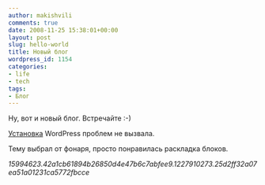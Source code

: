 ```yaml
---
author: makishvili
comments: true
date: 2008-11-25 15:38:01+00:00
layout: post
slug: hello-world
title: Новый блог
wordpress_id: 1154
categories:
- life
- tech
tags:
- Блог
---
```


Ну, вот и новый блог. Встречайте :-)

[Установка](http://codex.wordpress.org/%D0%A3%D1%81%D1%82%D0%B0%D0%BD%D0%BE%D0%B2%D0%BA%D0%B0_WordPress) WordPress проблем не вызвала.

Тему выбрал от фонаря, просто понравилась раскладка блоков.

_15994623.42a1cb61894b26850d4e47b6c7abfee9.1227910273.25d2ff32a07ea51a01231ca5772fbcce_
